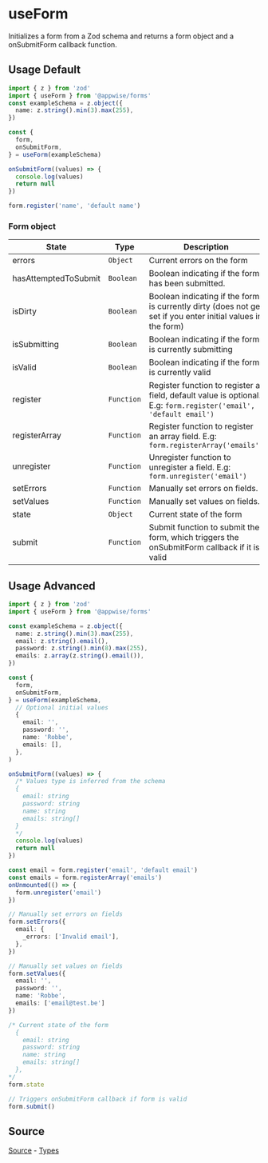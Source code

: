 # useForm

Initializes a form from a Zod schema and returns a form object and a onSubmitForm callback function.

## Usage Default

```ts
import { z } from 'zod'
import { useForm } from '@appwise/forms'
const exampleSchema = z.object({
  name: z.string().min(3).max(255),
})

const {
  form,
  onSubmitForm,
} = useForm(exampleSchema)

onSubmitForm((values) => {
  console.log(values)
  return null
})

form.register('name', 'default name')
```

### Form object

| State           | Type      | Description                                                       |
| --------------- | --------- | ----------------------------------------------------------------- |
| errors        | `Object` | Current errors on the form                              |
| hasAttemptedToSubmit    | `Boolean`  | Boolean indicating if the form has been submitted.     |
| isDirty | `Boolean` | Boolean indicating if the form is currently dirty (does not get set if you enter initial values in the form) |
| isSubmitting | `Boolean` | Boolean indicating if the form is currently submitting |
| isValid | `Boolean`| Boolean indicating if the form is currently valid |
| register | `Function` | Register function to register a field, default value is optional. E.g: ```form.register('email', 'default email')```|
| registerArray | `Function` | Register function to register an array field. E.g: ```form.registerArray('emails')``` |
| unregister | `Function` | Unregister function to unregister a field. E.g: ```form.unregister('email')``` |
| setErrors | `Function` | Manually set errors on fields. |
| setValues | `Function` | Manually set values on fields. |
| state | `Object` | Current state of the form |
| submit | `Function` | Submit function to submit the form, which triggers the onSubmitForm callback if it is valid |

## Usage Advanced

```ts
import { z } from 'zod'
import { useForm } from '@appwise/forms'

const exampleSchema = z.object({
  name: z.string().min(3).max(255),
  email: z.string().email(),
  password: z.string().min(8).max(255),
  emails: z.array(z.string().email()),
})

const {
  form,
  onSubmitForm,
} = useForm(exampleSchema,
  // Optional initial values
  {
    email: '',
    password: '',
    name: 'Robbe',
    emails: [],
  },
)

onSubmitForm((values) => {
  /* Values type is inferred from the schema
  {
    email: string
    password: string
    name: string
    emails: string[]
  }
  */
  console.log(values)
  return null
})

const email = form.register('email', 'default email')
const emails = form.registerArray('emails')
onUnmounted(() => {
  form.unregister('email')
})

// Manually set errors on fields
form.setErrors({
  email: {
    _errors: ['Invalid email'],
  },
})

// Manually set values on fields
form.setValues({
  email: '',
  password: '',
  name: 'Robbe',
  emails: ['email@test.be']
})

/* Current state of the form
  {
    email: string
    password: string
    name: string
    emails: string[]
  },
*/
form.state

// Triggers onSubmitForm callback if form is valid
form.submit()
```

## Source

[Source](https://github.com/wouterlms/forms/blob/main/src/composables/useForm.ts) - [Types](https://github.com/wouterlms/forms/blob/main/src/types/form.type.ts)